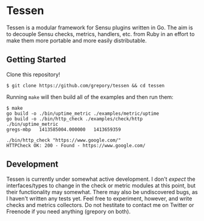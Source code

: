 # Tessen

Tessen is a modular framework for Sensu plugins written in Go. The aim is to
decouple Sensu checks, metrics, handlers, etc. from Ruby in an effort to make
them more portable and more easily distributable.

## Getting Started

Clone this repository!

```
$ git clone https://github.com/grepory/tessen && cd tessen
```

Running `make` will then build all of the examples and then run them:

```
$ make
go build -o ./bin/uptime_metric ./examples/metric/uptime
go build -o ./bin/http_check ./examples/check/http
./bin/uptime_metric
gregs-mbp	1413585004.000000	1413659359

./bin/http_check "https://www.google.com/"
HTTPCheck OK: 200 - Found - https://www.google.com/
```

## Development

Tessen is currently under somewhat active development. I don't _expect_ the
interfaces/types to change in the check or metric modules at this point, but
their functionality may somewhat. There may also be undiscovered bugs, as I
haven't written any tests yet. Feel free to experiment, however, and write
checks and metrics collectors. Do not hestitate to contact me on Twitter or
Freenode if you need anything (grepory on both).
